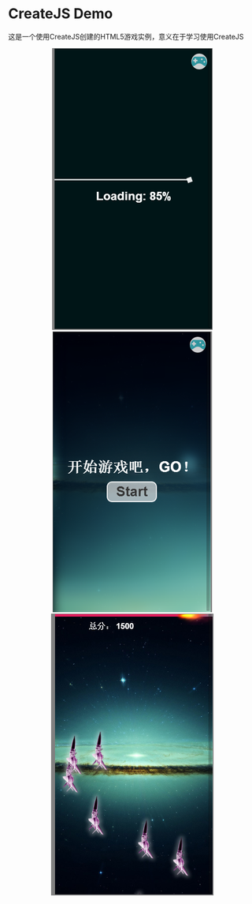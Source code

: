 <h1>CreateJS Demo</h1>
<p>
	这是一个使用CreateJS创建的HTML5游戏实例，意义在于学习使用CreateJS
</p>
<p style="text-align:center;">
	<img src="images/2014-07-23_191426.png" height="571" width="326">
	<img src="images/2014-07-23_191334.png" height="569" width="324">
	<img src="images/2014-07-23_191402.png" height="571" width="330">
</p>